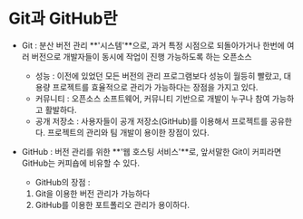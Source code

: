 # Git과 GitHub란
- Git : 분산 버전 관리 **'시스템'**으로, 과거 특정 시점으로 되돌아가거나 한번에 여러 버전으로 개발자들이 동시에 작업이 진행 가능하도록 하는 오픈소스
    - 성능 : 이전에 있었던 모든 버전의 관리 프로그램보다 성능이 월등히 빨랐고, 대용량 프로젝트를 효율적으로 관리가 가능하다는 장점을 가지고 있다.
    - 커뮤니티 : 오픈소스 소프트웨어, 커뮤니티 기반으로 개발이 누구나 참여 가능하고 활발하다.
    - 공개 저장소 : 사용자들이 공개 저장소(GitHub)를 이용해서 프로젝트를 공유한다. 프로젝트의 관리와 팀 개발이 용이한 장점이 있다.

- GitHub : 버전 관리를 위한 **'웹 호스팅 서비스'**로, 앞서말한 Git이 커피라면 GitHub는 커피숍에 비유할 수 있다.
    - GitHub의 장점 :  
    1. Git을 이용한 버전 관리가 가능하다
    2. GitHub를 이용한 포트폴리오 관리가 용이하다.